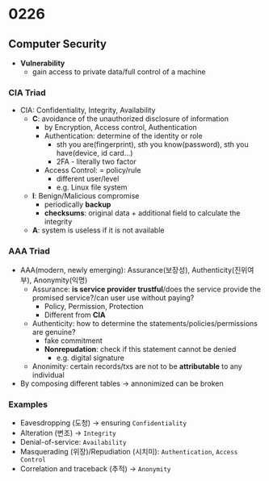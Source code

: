 # 0226

## Computer Security

- **Vulnerability**
  - gain access to private data/full control of a machine

### CIA Triad

- CIA: Confidentiality, Integrity, Availability
  - **C**: avoidance of the unauthorized disclosure of information
    - by Encryption, Access control, Authentication
    - Authentication: determine of the identity or role
      - sth you are(fingerprint), sth you know(password), sth you have(device, id card...)
      - 2FA - literally two factor
    - Access Control: = policy/rule
      - different user/level
      - e.g. Linux file system
  - **I**: Benign/Malicious compromise
    - periodically **backup**
    - **checksums**: original data + additional field to calculate the integrity
  - **A**: system is useless if it is not available

### AAA Triad

- AAA(modern, newly emerging): Assurance(보장성), Authenticity(진위여부), Anonymity(익명)
  - Assurance: **is service provider trustful**/does the service provide the promised service?/can user use without paying?
    - Policy, Permission, Protection
    - Different from **CIA**
  - Authenticity: how to determine the statements/policies/permissions are genuine?
    - fake commitment
    - **Nonrepudation**: check if this statement cannot be denied
      - e.g. digital signature
  - Anonimity: certain records/txs are not to be **attributable** to any individual
- By composing different tables -> annonimized can be broken

### Examples

- Eavesdropping (도청) -> ensuring `Confidentiality`
- Alteration (변조) -> `Integrity`
- Denial-of-service: `Availability`
- Masquerading (위장)/Repudiation (시치미): `Authentication`, `Access Control`
- Correlation and traceback (추적) -> `Anonymity`